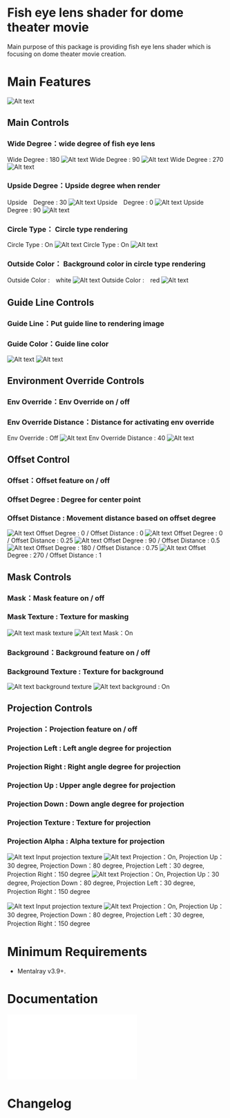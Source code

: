 # Fish eye lens shader for dome theater movie

Main purpose of this package is providing fish eye lens shader which is focusing on dome theater movie creation.

# Main Features

![Alt text](/docs/images/observatoryFishEyeShader_UI.png)

## Main Controls

### Wide Degree：wide degree of fish eye lens
Wide Degree : 180
![Alt text](/docs/images/01.png)
Wide Degree : 90
![Alt text](/docs/images/02.png)
Wide Degree : 270
![Alt text](/docs/images/03.png)

### Upside Degree：Upside degree when render
Upside　Degree : 30
![Alt text](/docs/images/04.png)
Upside　Degree : 0
![Alt text](/docs/images/05.png)
Upside　Degree : 90
![Alt text](/docs/images/06.png)

### Circle Type： Circle type rendering
Circle Type : On
![Alt text](/docs/images/07.png)
Circle Type : On
![Alt text](/docs/images/08.png)

### Outside Color： Background color in circle type rendering
Outside Color :　white
![Alt text](/docs/images/09.png)
Outside Color :　red
![Alt text](/docs/images/10.png)
 
## Guide Line Controls
### Guide Line：Put guide line to rendering image
### Guide Color：Guide line color
![Alt text](/docs/images/11.png)
![Alt text](/docs/images/12.png)

## Environment Override Controls
### Env Override：Env Override on / off
### Env Override Distance：Distance for activating env override
Env Override : Off
![Alt text](/docs/images/13.png)
Env Override Distance : 40
![Alt text](/docs/images/14.png)

## Offset Control
### Offset：Offset feature on / off
### Offset Degree : Degree for center point
### Offset Distance : Movement distance based on offset degree
![Alt text](/docs/images/15.png)
Offset Degree : 0 / Offset Distance : 0
![Alt text](/docs/images/16.png)
Offset Degree : 0 / Offset Distance : 0.25
![Alt text](/docs/images/17.png)
Offset Degree : 90 / Offset Distance : 0.5
![Alt text](/docs/images/18.png)
Offset Degree : 180 / Offset Distance : 0.75
![Alt text](/docs/images/19.png)
Offset Degree : 270 / Offset Distance : 1

## Mask Controls
### Mask：Mask feature on / off
### Mask Texture : Texture for masking
![Alt text](/docs/images/20.png)
mask texture
![Alt text](/docs/images/21.png)
Mask：On
### Background：Background feature on / off
### Background Texture : Texture for background
![Alt text](/docs/images/22.png)
background texture
![Alt text](/docs/images/23.png)
background : On

## Projection Controls
### Projection：Projection feature on / off
### Projection Left : Left angle degree for projection
### Projection Right : Right angle degree for projection
### Projection Up : Upper angle degree for projection
### Projection Down : Down angle degree for projection
### Projection Texture : Texture for projection
### Projection Alpha : Alpha texture for projection

![Alt text](/docs/images/24.png)
Input projection texture
![Alt text](/docs/images/25.png)
Projection：On, Projection Up：30 degree, Projection Down：80 degree, Projection Left：30 degree, Projection Right：150 degree
![Alt text](/docs/images/26.png)
Projection：On, Projection Up：30 degree, Projection Down：80 degree, Projection Left：30 degree, Projection Right：150 degree

![Alt text](/docs/images/26.png)
Input projection texture
![Alt text](/docs/images/27.png)
Projection：On, Projection Up：30 degree, Projection Down：80 degree, Projection Left：30 degree, Projection Right：150 degree

# Minimum Requirements

* Mentalray v3.9+.

# Documentation

![Alt text](/docs/observatoryFishEyeShaderManual.pdf)

# Changelog
